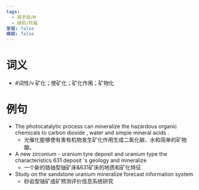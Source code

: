 ```yaml
---
tags:
  - 首字母/M
  - 级别/托福
掌握: false
模糊: false
---
```

# 词义
- #词性/v  矿化；使矿化；矿化作用；矿物化
# 例句
- The photocatalytic process can mineralize the hazardous organic chemicals to carbon dioxide , water and simple mineral acids .
	- 光催化能够使有害有机物发生矿化作用生成二氧化碳、水和简单的矿物酸。
- A new zirconium - uranium tyre deposit and uranium type the characteristics 631 deposit 's geology and mineralize
	- 一个新的锆铀型铀矿床&631矿床的地质和矿化特征
- Study on the sandstone uranium mineralize forecast information system
	- 砂岩型铀矿成矿预测评价信息系统研究

